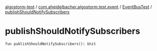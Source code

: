 [algostorm-test](../../index.md) / [com.aheidelbacher.algostorm.test.event](../index.md) / [EventBusTest](index.md) / [publishShouldNotifySubscribers](.)

# publishShouldNotifySubscribers

`fun publishShouldNotifySubscribers(): Unit`